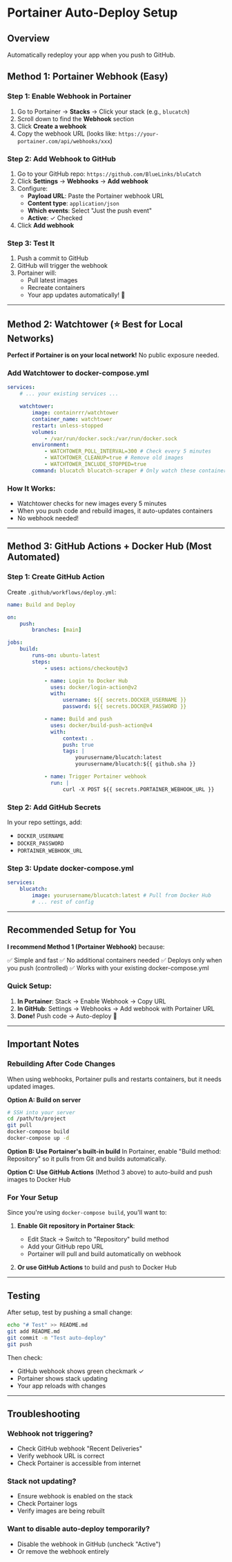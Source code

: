# Portainer Auto-Deploy Setup

## Overview

Automatically redeploy your app when you push to GitHub.

## Method 1: Portainer Webhook (Easy)

### Step 1: Enable Webhook in Portainer

1. Go to Portainer → **Stacks** → Click your stack (e.g., `blucatch`)
2. Scroll down to find the **Webhook** section
3. Click **Create a webhook**
4. Copy the webhook URL (looks like: `https://your-portainer.com/api/webhooks/xxx`)

### Step 2: Add Webhook to GitHub

1. Go to your GitHub repo: `https://github.com/BlueLinks/bluCatch`
2. Click **Settings** → **Webhooks** → **Add webhook**
3. Configure:
    - **Payload URL**: Paste the Portainer webhook URL
    - **Content type**: `application/json`
    - **Which events**: Select "Just the push event"
    - **Active**: ✓ Checked
4. Click **Add webhook**

### Step 3: Test It

1. Push a commit to GitHub
2. GitHub will trigger the webhook
3. Portainer will:
    - Pull latest images
    - Recreate containers
    - Your app updates automatically! 🎉

---

## Method 2: Watchtower (⭐ Best for Local Networks)

**Perfect if Portainer is on your local network!** No public exposure needed.

### Add Watchtower to docker-compose.yml

```yaml
services:
    # ... your existing services ...

    watchtower:
        image: containrrr/watchtower
        container_name: watchtower
        restart: unless-stopped
        volumes:
            - /var/run/docker.sock:/var/run/docker.sock
        environment:
            - WATCHTOWER_POLL_INTERVAL=300 # Check every 5 minutes
            - WATCHTOWER_CLEANUP=true # Remove old images
            - WATCHTOWER_INCLUDE_STOPPED=true
        command: blucatch blucatch-scraper # Only watch these containers
```

### How It Works:

-   Watchtower checks for new images every 5 minutes
-   When you push code and rebuild images, it auto-updates containers
-   No webhook needed!

---

## Method 3: GitHub Actions + Docker Hub (Most Automated)

### Step 1: Create GitHub Action

Create `.github/workflows/deploy.yml`:

```yaml
name: Build and Deploy

on:
    push:
        branches: [main]

jobs:
    build:
        runs-on: ubuntu-latest
        steps:
            - uses: actions/checkout@v3

            - name: Login to Docker Hub
              uses: docker/login-action@v2
              with:
                  username: ${{ secrets.DOCKER_USERNAME }}
                  password: ${{ secrets.DOCKER_PASSWORD }}

            - name: Build and push
              uses: docker/build-push-action@v4
              with:
                  context: .
                  push: true
                  tags: |
                      yourusername/blucatch:latest
                      yourusername/blucatch:${{ github.sha }}

            - name: Trigger Portainer webhook
              run: |
                  curl -X POST ${{ secrets.PORTAINER_WEBHOOK_URL }}
```

### Step 2: Add GitHub Secrets

In your repo settings, add:

-   `DOCKER_USERNAME`
-   `DOCKER_PASSWORD`
-   `PORTAINER_WEBHOOK_URL`

### Step 3: Update docker-compose.yml

```yaml
services:
    blucatch:
        image: yourusername/blucatch:latest # Pull from Docker Hub
        # ... rest of config
```

---

## Recommended Setup for You

**I recommend Method 1 (Portainer Webhook)** because:

✅ Simple and fast
✅ No additional containers needed
✅ Deploys only when you push (controlled)
✅ Works with your existing docker-compose.yml

### Quick Setup:

1. **In Portainer**: Stack → Enable Webhook → Copy URL
2. **In GitHub**: Settings → Webhooks → Add webhook with Portainer URL
3. **Done!** Push code → Auto-deploy 🚀

---

## Important Notes

### Rebuilding After Code Changes

When using webhooks, Portainer pulls and restarts containers, but it needs updated images.

**Option A: Build on server**

```bash
# SSH into your server
cd /path/to/project
git pull
docker-compose build
docker-compose up -d
```

**Option B: Use Portainer's built-in build**
In Portainer, enable "Build method: Repository" so it pulls from Git and builds automatically.

**Option C: Use GitHub Actions** (Method 3 above) to auto-build and push images to Docker Hub

### For Your Setup

Since you're using `docker-compose build`, you'll want to:

1. **Enable Git repository in Portainer Stack**:

    - Edit Stack → Switch to "Repository" build method
    - Add your GitHub repo URL
    - Portainer will pull and build automatically on webhook

2. **Or use GitHub Actions** to build and push to Docker Hub

---

## Testing

After setup, test by pushing a small change:

```bash
echo "# Test" >> README.md
git add README.md
git commit -m "Test auto-deploy"
git push
```

Then check:

-   GitHub webhook shows green checkmark ✓
-   Portainer shows stack updating
-   Your app reloads with changes

---

## Troubleshooting

### Webhook not triggering?

-   Check GitHub webhook "Recent Deliveries"
-   Verify webhook URL is correct
-   Check Portainer is accessible from internet

### Stack not updating?

-   Ensure webhook is enabled on the stack
-   Check Portainer logs
-   Verify images are being rebuilt

### Want to disable auto-deploy temporarily?

-   Disable the webhook in GitHub (uncheck "Active")
-   Or remove the webhook entirely
